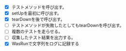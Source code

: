 - [x] テストメソッドを呼び出す。
- [x] setUpを最初に呼び出す。
- [x] tearDownを後で呼び出す。
- [ ] テストメソッドが失敗したとしてもtearDownを呼び出す。
- [ ] 複数のテストを走らせる。
- [ ] 収集したテスト結果を出力する。
- [x] WasRunで文字列をログに記録する